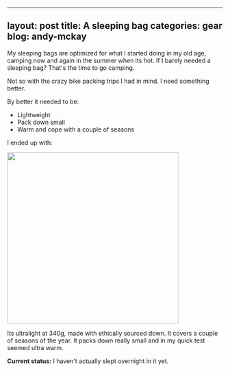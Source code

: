 
---
layout: post
title: A sleeping bag
categories: gear
blog: andy-mckay
---

My sleeping bags are optimized for what I started doing in my old age, camping now and again in the summer when its hot. If I barely needed a sleeping bag? That's the time to go camping.

Not so with the crazy bike packing trips I had in mind. I need something better.

By better it needed to be:
* Lightweight
* Pack down small
* Warm and cope with a couple of seasons

I ended up with:

<img src="https://cdn.shopify.com/s/files/1/2467/2501/products/Spark-Ultralight-Sleeping-Bag-Side-View.jpg?crop=center&height=1500&v=1626820119&width=1500" width="400">

Its ultralight at 340g, made with ethically sourced down. It covers a couple of seasons of the year. It packs down really small and in my quick test seemed ultra warm.

**Current status:** I haven't actually slept overnight in it yet.

